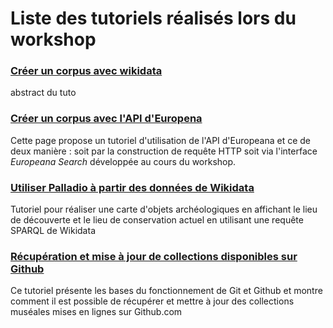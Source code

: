 # Liste des tutoriels réalisés lors du workshop

### [Créer un corpus avec wikidata](tutoriel_creer_corpus_avec_wikidata.md)
abstract du tuto

### [Créer un corpus avec l'API d'Europena](tutoriel_creer_corpus_avec_api_Europeana.md)
Cette page propose un tutoriel d'utilisation de l'API d'Europeana et ce de deux manière : soit par la construction de requête HTTP soit via l'interface *Europeana Search* développée au cours du workshop.


### [Utiliser Palladio à partir des données de Wikidata](tutoriel_utiliser_palladio_avec_wikidata.md)
Tutoriel pour réaliser une carte d'objets archéologiques en affichant le lieu de découverte et le lieu de conservation actuel en utilisant une requête SPARQL de Wikidata

### [Récupération et mise à jour de collections disponibles sur Github](tutoriel_recuperer_un_jeu_de_donnees_grace_a_git.md)
Ce tutoriel présente les bases du fonctionnement de Git et Github et montre comment il est possible de récupérer et mettre à jour des collections muséales mises en lignes sur Github.com
